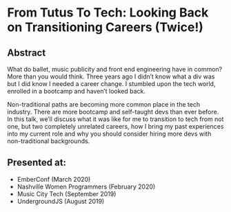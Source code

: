 # From Tutus To Tech: Looking Back on Transitioning Careers (Twice!)

## Abstract

What do ballet, music publicity and front end engineering have in common? More than you would think. Three years ago I didn’t know what a div was but I did know I needed a career change. I stumbled upon the tech world, enrolled in a bootcamp and haven’t looked back. 

Non-traditional paths are becoming more common place in the tech industry. There are more bootcamp and self-taught devs than ever before. In this talk, we’ll discuss what it was like for me to transition to tech from not one, but two completely unrelated careers, how I bring my past experiences into my current role and why you should consider hiring more devs with non-traditional backgrounds.

## Presented at:
- EmberConf (March 2020)
- Nashville Women Programmers (February 2020)
- Music City Tech (September 2019)
- UndergroundJS (August 2019)
